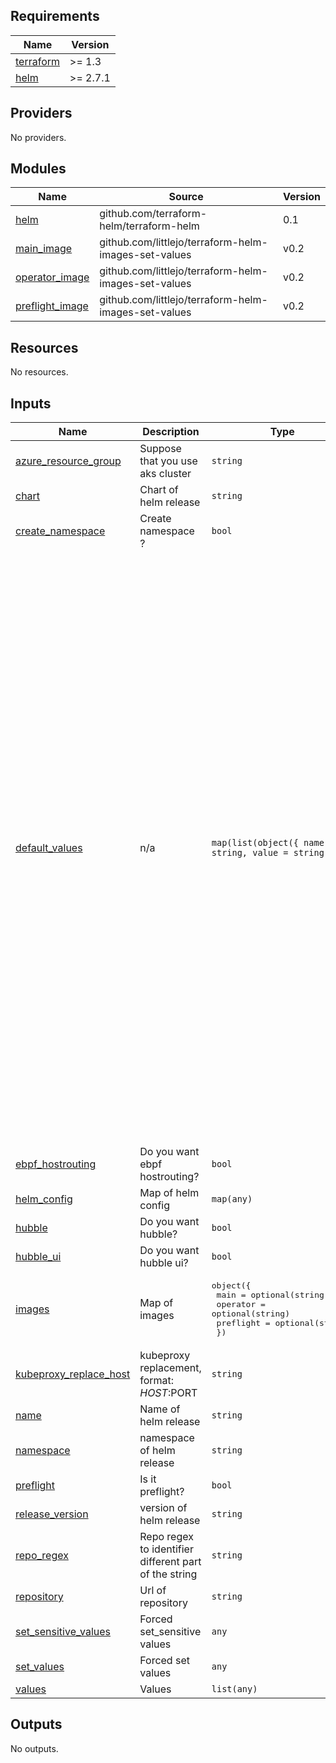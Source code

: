 <!-- BEGIN_TF_DOCS -->
## Requirements

| Name | Version |
|------|---------|
| <a name="requirement_terraform"></a> [terraform](#requirement\_terraform) | >= 1.3 |
| <a name="requirement_helm"></a> [helm](#requirement\_helm) | >= 2.7.1 |

## Providers

No providers.

## Modules

| Name | Source | Version |
|------|--------|---------|
| <a name="module_helm"></a> [helm](#module\_helm) | github.com/terraform-helm/terraform-helm | 0.1 |
| <a name="module_main_image"></a> [main\_image](#module\_main\_image) | github.com/littlejo/terraform-helm-images-set-values | v0.2 |
| <a name="module_operator_image"></a> [operator\_image](#module\_operator\_image) | github.com/littlejo/terraform-helm-images-set-values | v0.2 |
| <a name="module_preflight_image"></a> [preflight\_image](#module\_preflight\_image) | github.com/littlejo/terraform-helm-images-set-values | v0.2 |

## Resources

No resources.

## Inputs

| Name | Description | Type | Default | Required |
|------|-------------|------|---------|:--------:|
| <a name="input_azure_resource_group"></a> [azure\_resource\_group](#input\_azure\_resource\_group) | Suppose that you use aks cluster | `string` | `null` | no |
| <a name="input_chart"></a> [chart](#input\_chart) | Chart of helm release | `string` | `"cilium"` | no |
| <a name="input_create_namespace"></a> [create\_namespace](#input\_create\_namespace) | Create namespace ? | `bool` | `false` | no |
| <a name="input_default_values"></a> [default\_values](#input\_default\_values) | n/a | `map(list(object({ name = string, value = string })))` | <pre>{<br>  "azure": [<br>    {<br>      "name": "nodeinit.enabled",<br>      "value": "true"<br>    },<br>    {<br>      "name": "aksbyocni.enabled",<br>      "value": "true"<br>    }<br>  ],<br>  "ebpf_hostrouting": [<br>    {<br>      "name": "bpf.masquerade",<br>      "value": "true"<br>    }<br>  ],<br>  "hubble": [<br>    {<br>      "name": "hubble.relay.enabled",<br>      "value": "true"<br>    }<br>  ],<br>  "hubble_ui": [<br>    {<br>      "name": "hubble.ui.enabled",<br>      "value": "true"<br>    }<br>  ],<br>  "kubeproxy_replace": [<br>    {<br>      "name": "kubeProxyReplacement",<br>      "value": "true"<br>    }<br>  ],<br>  "preflight": [<br>    {<br>      "name": "preflight.enabled",<br>      "value": "true"<br>    },<br>    {<br>      "name": "agent",<br>      "value": "false"<br>    },<br>    {<br>      "name": "operator.enabled",<br>      "value": "false"<br>    }<br>  ]<br>}</pre> | no |
| <a name="input_ebpf_hostrouting"></a> [ebpf\_hostrouting](#input\_ebpf\_hostrouting) | Do you want ebpf hostrouting? | `bool` | `false` | no |
| <a name="input_helm_config"></a> [helm\_config](#input\_helm\_config) | Map of helm config | `map(any)` | `{}` | no |
| <a name="input_hubble"></a> [hubble](#input\_hubble) | Do you want hubble? | `bool` | `false` | no |
| <a name="input_hubble_ui"></a> [hubble\_ui](#input\_hubble\_ui) | Do you want hubble ui? | `bool` | `false` | no |
| <a name="input_images"></a> [images](#input\_images) | Map of images | <pre>object({<br>    main      = optional(string)<br>    operator  = optional(string)<br>    preflight = optional(string)<br>  })</pre> | `{}` | no |
| <a name="input_kubeproxy_replace_host"></a> [kubeproxy\_replace\_host](#input\_kubeproxy\_replace\_host) | kubeproxy replacement, format: $HOST:$PORT | `string` | `null` | no |
| <a name="input_name"></a> [name](#input\_name) | Name of helm release | `string` | `"cilium"` | no |
| <a name="input_namespace"></a> [namespace](#input\_namespace) | namespace of helm release | `string` | `"kube-system"` | no |
| <a name="input_preflight"></a> [preflight](#input\_preflight) | Is it preflight? | `bool` | `false` | no |
| <a name="input_release_version"></a> [release\_version](#input\_release\_version) | version of helm release | `string` | `null` | no |
| <a name="input_repo_regex"></a> [repo\_regex](#input\_repo\_regex) | Repo regex to identifier different part of the string | `string` | `"^(?:(?P<url>[^/]+))?(?:/(?P<image>[^:]*))??(?::(?P<tag>[^:]*))"` | no |
| <a name="input_repository"></a> [repository](#input\_repository) | Url of repository | `string` | `"https://helm.cilium.io/"` | no |
| <a name="input_set_sensitive_values"></a> [set\_sensitive\_values](#input\_set\_sensitive\_values) | Forced set\_sensitive values | `any` | `[]` | no |
| <a name="input_set_values"></a> [set\_values](#input\_set\_values) | Forced set values | `any` | `[]` | no |
| <a name="input_values"></a> [values](#input\_values) | Values | `list(any)` | `[]` | no |

## Outputs

No outputs.
<!-- END_TF_DOCS -->